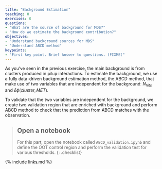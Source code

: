 ```yaml
---
title: "Background Estimation"
teaching: 0
exercises: 0
questions:
- "What are the source of background for MDS?"
- "How do we estimate the background contribution?"
objectives:
- "Understand background sources for MDS"
- "Understand ABCD method"
keypoints:
- "First key point. Brief Answer to questions. (FIXME)"
---
```


As you've seen in the previous exercise, the main background is from clusters produced in pilup interactions.
To estimate the background, we use a fully data-driven background estimation method, the ABCD method, that make use of two variables that are independent for the background: $N_{hits}$ and $\delta\phi(cluster, MET)$.

To validate that the two variables are independent for the background, we create two validation region that are enriched with background and perform ABCD method to check that the prediction from ABCD matches with the observation.


> ## Open a notebook
>
> For this part, open the notebook called `ABCD_validation.ipynb` and define the OOT control region and perform the validation test for various thresholds.
{: .checklist}


{% include links.md %}

